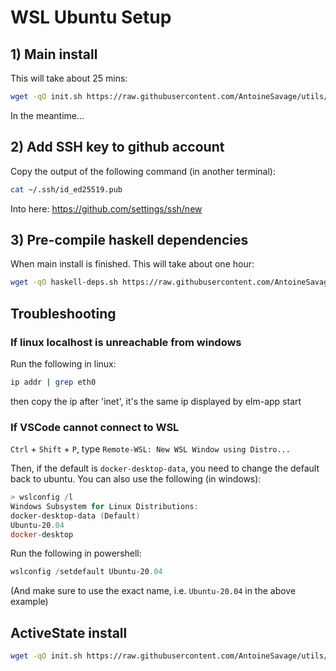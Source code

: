 # WSL Ubuntu Setup

## 1) Main install

This will take about 25 mins:

```bash
wget -qO init.sh https://raw.githubusercontent.com/AntoineSavage/utils/main/init.sh && bash init.sh && rm init.sh
```

In the meantime...

## 2) Add SSH key to github account

Copy the output of the following command (in another terminal):

```bash
cat ~/.ssh/id_ed25519.pub
```

Into here: <https://github.com/settings/ssh/new>

## 3) Pre-compile haskell dependencies

When main install is finished. This will take about one hour:

```bash
wget -qO haskell-deps.sh https://raw.githubusercontent.com/AntoineSavage/utils/main/haskell-deps.sh && bash haskell-deps.sh && rm haskell-deps.sh
```

## Troubleshooting

### If linux localhost is unreachable from windows

Run the following in linux:

```bash
ip addr | grep eth0
```

then copy the ip after 'inet', it's the same ip displayed by elm-app start

### If VSCode cannot connect to WSL

`Ctrl` + `Shift` + `P`, type `Remote-WSL: New WSL Window using Distro...`

Then, if the default is `docker-desktop-data`, you need to change the default back to ubuntu. You can also use the following (in windows):

```powershell
> wslconfig /l
Windows Subsystem for Linux Distributions:
docker-desktop-data (Default)
Ubuntu-20.04
docker-desktop
```

Run the following in powershell:

```powershell
wslconfig /setdefault Ubuntu-20.04
```

(And make sure to use the exact name, i.e. `Ubuntu-20.04` in the above example)


## ActiveState install

```bash
wget -qO init.sh https://raw.githubusercontent.com/AntoineSavage/utils/main/init_as.sh && bash init_as.sh && rm init_as.sh
```
